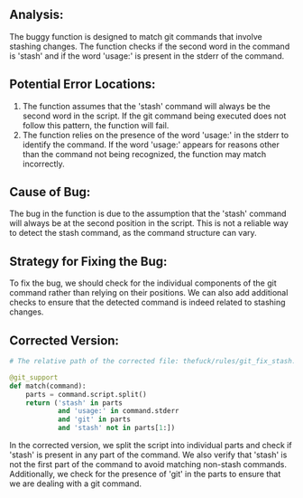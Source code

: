 ## Analysis:
The buggy function is designed to match git commands that involve stashing changes. The function checks if the second word in the command is 'stash' and if the word 'usage:' is present in the stderr of the command.

## Potential Error Locations:
1. The function assumes that the 'stash' command will always be the second word in the script. If the git command being executed does not follow this pattern, the function will fail.
2. The function relies on the presence of the word 'usage:' in the stderr to identify the command. If the word 'usage:' appears for reasons other than the command not being recognized, the function may match incorrectly.

## Cause of Bug:
The bug in the function is due to the assumption that the 'stash' command will always be at the second position in the script. This is not a reliable way to detect the stash command, as the command structure can vary.

## Strategy for Fixing the Bug:
To fix the bug, we should check for the individual components of the git command rather than relying on their positions. We can also add additional checks to ensure that the detected command is indeed related to stashing changes.

## Corrected Version:
```python
# The relative path of the corrected file: thefuck/rules/git_fix_stash.py

@git_support
def match(command):
    parts = command.script.split()
    return ('stash' in parts
            and 'usage:' in command.stderr
            and 'git' in parts
            and 'stash' not in parts[1:])
```

In the corrected version, we split the script into individual parts and check if 'stash' is present in any part of the command. We also verify that 'stash' is not the first part of the command to avoid matching non-stash commands. Additionally, we check for the presence of 'git' in the parts to ensure that we are dealing with a git command.